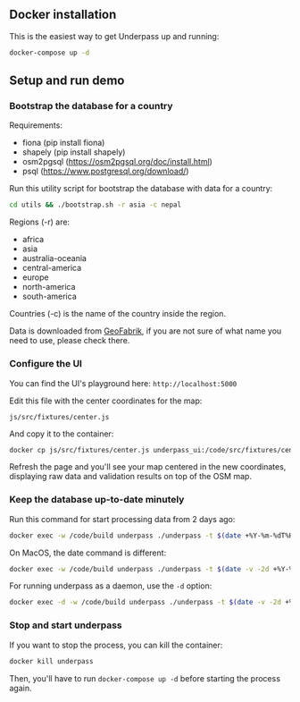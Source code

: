 ## Docker installation

This is the easiest way to get Underpass up and running:

```sh
docker-compose up -d
```

## Setup and run demo

### Bootstrap the database for a country

Requirements:

- fiona (pip install fiona)
- shapely (pip install shapely)
- osm2pgsql (https://osm2pgsql.org/doc/install.html)
- psql (https://www.postgresql.org/download/)

Run this utility script for bootstrap the database with data for a country:

```sh
cd utils && ./bootstrap.sh -r asia -c nepal 
```
Regions (-r) are:

* africa
* asia
* australia-oceania
* central-america
* europe
* north-america
* south-america

Countries (-c) is the name of the country inside the region.

Data is downloaded from [GeoFabrik](https://download.geofabrik.de/), if you are not sure of what name you need to use, please check there.

### Configure the UI

You can find the UI's playground here: `http://localhost:5000`

Edit this file with the center coordinates for the map:

`js/src/fixtures/center.js`

And copy it to the container:

```sh
docker cp js/src/fixtures/center.js underpass_ui:/code/src/fixtures/center.js
```

Refresh the page and you'll see your map centered in the new coordinates,
displaying raw data and validation results on top of the OSM map.

### Keep the database up-to-date minutely

Run this command for start processing data from 2 days ago:

```sh
docker exec -w /code/build underpass ./underpass -t $(date +%Y-%m-%dT%H:%M:%S -d "2 days ago")
```

On MacOS, the date command is different:

```sh
docker exec -w /code/build underpass ./underpass -t $(date -v -2d +%Y-%m-%dT%H:%M:%S)
```

For running underpass as a daemon, use the `-d` option:

```sh
docker exec -d -w /code/build underpass ./underpass -t $(date -v -2d +%Y-%m-%dT%H:%M:%S)
```

### Stop and start underpass

If you want to stop the process, you can kill the container:

```sh
docker kill underpass
```

Then, you'll have to run `docker-compose up -d` before starting the process again.

